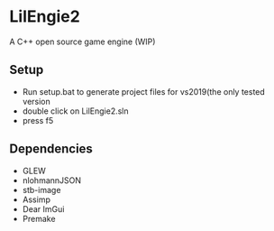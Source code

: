 # LilEngie2
A C++ open source game engine (WIP)

## Setup
- Run setup.bat to generate project files for vs2019(the only tested version 
- double click on LilEngie2.sln
- press f5

## Dependencies 
- GLEW
- nlohmannJSON
- stb-image
- Assimp
- Dear ImGui
- Premake
